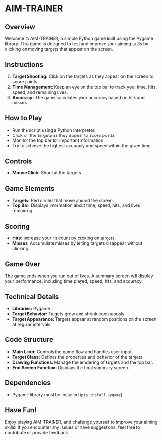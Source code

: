 # AIM-TRAINER

## Overview
Welcome to AIM-TRAINER, a simple Python game built using the Pygame library. This game is designed to test and improve your aiming skills by clicking on moving targets that appear on the screen.

## Instructions
1. **Target Shooting:** Click on the targets as they appear on the screen to score points.
2. **Time Management:** Keep an eye on the top bar to track your time, hits, speed, and remaining lives.
3. **Accuracy:** The game calculates your accuracy based on hits and misses.

## How to Play
- Run the script using a Python interpreter.
- Click on the targets as they appear to score points.
- Monitor the top bar for important information.
- Try to achieve the highest accuracy and speed within the given time.

## Controls
- **Mouse Click:** Shoot at the targets.

## Game Elements
- **Targets:** Red circles that move around the screen.
- **Top Bar:** Displays information about time, speed, hits, and lives remaining.

## Scoring
- **Hits:** Increase your hit count by clicking on targets.
- **Misses:** Accumulate misses by letting targets disappear without clicking.

## Game Over
The game ends when you run out of lives. A summary screen will display your performance, including time played, speed, hits, and accuracy.

## Technical Details
- **Libraries:** Pygame
- **Target Behavior:** Targets grow and shrink continuously.
- **Target Appearance:** Targets appear at random positions on the screen at regular intervals.

## Code Structure
- **Main Loop:** Controls the game flow and handles user input.
- **Target Class:** Defines the properties and behavior of the targets.
- **Drawing Functions:** Manage the rendering of targets and the top bar.
- **End Screen Function:** Displays the final summary screen.

## Dependencies
- Pygame library must be installed (`pip install pygame`).

## Have Fun!
Enjoy playing AIM-TRAINER, and challenge yourself to improve your aiming skills! If you encounter any issues or have suggestions, feel free to contribute or provide feedback.

